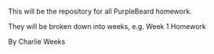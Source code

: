 This will be the repository for all PurpleBeard homework.

They will be broken down into weeks, e.g. Week 1 Homework

By Charlie Weeks